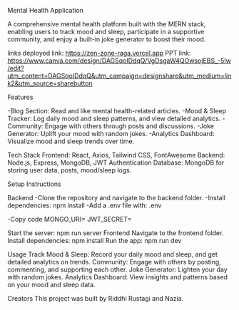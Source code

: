 Mental Health Application

A comprehensive mental health platform built with the MERN stack, enabling users to track mood and sleep, participate in a supportive community, and enjoy a built-in joke generator to boost their mood.

links
deployed link: https://zen-zone-raga.vercel.app
PPT link: https://www.canva.com/design/DAGSqoIDdqQ/VgDsgaW4QOwsojEBS_-5Iw/edit?utm_content=DAGSqoIDdqQ&utm_campaign=designshare&utm_medium=link2&utm_source=sharebutton


Features

-Blog Section: Read and like mental health-related articles.
-Mood & Sleep Tracker: Log daily mood and sleep patterns, and view detailed analytics.
-Community: Engage with others through posts and discussions.
-Joke Generator: Uplift your mood with random jokes.
-Analytics Dashboard: Visualize mood and sleep trends over time.

Tech Stack
Frontend: React, Axios, Tailwind CSS, FontAwesome
Backend: Node.js, Express, MongoDB, JWT Authentication
Database: MongoDB for storing user data, posts, mood/sleep logs.



Setup Instructions

Backend
-Clone the repository and navigate to the backend folder.
-Install dependencies: npm install
-Add a .env file with:
.env

-Copy code
MONGO_URI=<your MongoDB URI>
JWT_SECRET=<your JWT secret>

Start the server: npm run server
Frontend
Navigate to the frontend folder.
Install dependencies: npm install
Run the app: npm run dev



Usage
Track Mood & Sleep: Record your daily mood and sleep, and get detailed analytics on trends.
Community: Engage with others by posting, commenting, and supporting each other.
Joke Generator: Lighten your day with random jokes.
Analytics Dashboard: View insights and patterns based on your mood and sleep data.


Creators
This project was built by Riddhi Rustagi and Nazia.